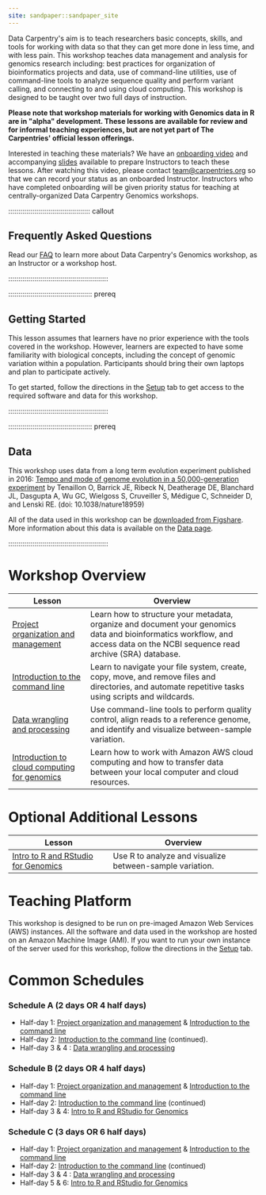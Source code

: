 ```yaml
---
site: sandpaper::sandpaper_site
---
```


Data Carpentry's aim is to teach researchers basic concepts, skills, and tools for working
with data so that they can get more done in less time, and with less pain. This workshop
teaches data management and analysis for genomics research including:
best practices for organization of bioinformatics projects and data, use of command-line
utilities, use of command-line tools to analyze sequence quality and
perform variant calling, and connecting to and using cloud computing. This workshop is designed to
be taught over two full days of instruction.

**Please note that workshop materials for working with Genomics data in R are in "alpha" development. These lessons are available for review and for informal teaching experiences, but are not yet part of The Carpentries' official lesson offerings.**

Interested in teaching these materials? We have an [onboarding video](https://www.youtube.com/watch?v=zgdutO5tejo) and accompanying [slides](https://docs.google.com/presentation/d/1fLlT2lPv32DqCFpRPPdHZBNHiQTpK79wd5Z3nsFwL3s/edit#slide=id.p) available to prepare Instructors to teach these lessons. After watching this video, please contact [team@carpentries.org](mailto:team@carpentries.org) so that we can record your status as an onboarded Instructor. Instructors who have completed onboarding will be given priority status for teaching at centrally-organized Data Carpentry Genomics workshops.

:::::::::::::::::::::::::::::::::::::::::  callout

## Frequently Asked Questions

Read our [FAQ](/genomics-workshop/faq) to learn more about Data Carpentry's Genomics workshop, as an Instructor or a workshop host.


::::::::::::::::::::::::::::::::::::::::::::::::::

::::::::::::::::::::::::::::::::::::::::::  prereq

## Getting Started

This lesson assumes that learners have no prior experience with the tools covered in the workshop.
However, learners are expected to have some familiarity with biological concepts,
including the
concept of genomic variation within a population. Participants should bring their own laptops and plan to participate actively.

To get started, follow the directions in the [Setup](learners/setup.md) tab to
get access to the required software and data for this workshop.

::::::::::::::::::::::::::::::::::::::::::::::::::

::::::::::::::::::::::::::::::::::::::::::  prereq

## Data

This workshop uses data from a long term evolution experiment published in 2016: [Tempo and mode of genome evolution in a 50,000-generation experiment](https://www.ncbi.nlm.nih.gov/pmc/articles/PMC4988878/) by Tenaillon O, Barrick JE, Ribeck N, Deatherage DE, Blanchard JL, Dasgupta A, Wu GC, Wielgoss S, Cruveiller S, Médigue C, Schneider D, and Lenski RE. (doi: 10.1038/nature18959)

All of the data used in this workshop can be [downloaded from Figshare](https://figshare.com/articles/Data_Carpentry_Genomics_beta_2_0/7726454).
More information about this data is available on the [Data page](https://datacarpentry.org/organization-genomics/data/).


::::::::::::::::::::::::::::::::::::::::::::::::::

# Workshop Overview

| Lesson | Overview                                                                                                                                                                      | 
| ------ | ----------------------------------------------------------------------------------------------------------------------------------------------------------------------------- |
| [Project organization and management](https://datacarpentry.github.io/organization-genomics/)       | Learn how to structure your metadata, organize and document your genomics data and bioinformatics workflow, and access data on the NCBI sequence read archive (SRA) database. | 
| [Introduction to the command line](https://datacarpentry.github.io/shell-genomics/)       | Learn to navigate your file system, create, copy, move, and remove files and directories, and automate repetitive tasks using scripts and wildcards.                          | 
| [Data wrangling and processing](https://datacarpentry.github.io/wrangling-genomics/)       | Use command-line tools to perform quality control, align reads to a reference genome, and identify and visualize between-sample variation.                                    | 
| [Introduction to cloud computing for genomics](https://www.datacarpentry.org/cloud-genomics/)       | Learn how to work with Amazon AWS cloud computing and how to transfer data between your local computer and cloud resources.                                                   | 

# Optional Additional Lessons

| Lesson | Overview                                                                                                                                                                      | 
| ------ | ----------------------------------------------------------------------------------------------------------------------------------------------------------------------------- |
| [Intro to R and RStudio for Genomics](https://datacarpentry.org/genomics-r-intro/)       | Use R to analyze and visualize between-sample variation.                                                                                                                      | 

# Teaching Platform

This workshop is designed to be run on pre-imaged Amazon Web Services (AWS)
instances. All the software and data used in the workshop are hosted on an Amazon Machine Image (AMI).
If you want to run your own instance of the server used for this workshop, follow the directions in the [Setup](learners/setup.md) tab.

# Common Schedules

### Schedule A (2 days OR 4 half days)

- Half-day 1: [Project organization and management](https://datacarpentry.github.io/organization-genomics/) \& [Introduction to the command line](https://datacarpentry.github.io/shell-genomics/)
- Half-day 2: [Introduction to the command line](https://datacarpentry.github.io/shell-genomics/) (continued).
- Half-day 3 \& 4 : [Data wrangling and processing](https://datacarpentry.github.io/wrangling-genomics/)

### Schedule B (2 days OR 4 half days)

- Half-day 1: [Project organization and management](https://datacarpentry.github.io/organization-genomics/) \& [Introduction to the command line](https://datacarpentry.github.io/shell-genomics/)
- Half-day 2: [Introduction to the command line](https://datacarpentry.github.io/shell-genomics/) (continued)
- Half-day 3 \& 4: [Intro to R and RStudio for Genomics](https://datacarpentry.org/genomics-r-intro/)

### Schedule C (3 days OR 6 half days)

- Half-day 1: [Project organization and management](https://datacarpentry.github.io/organization-genomics/) \& [Introduction to the command line](https://datacarpentry.github.io/shell-genomics/)
- Half-day 2: [Introduction to the command line](https://datacarpentry.github.io/shell-genomics/) (continued)
- Half-day 3 \& 4 : [Data wrangling and processing](https://datacarpentry.github.io/wrangling-genomics/)
- Half-day 5 \& 6: [Intro to R and RStudio for Genomics](https://datacarpentry.org/genomics-r-intro/)


